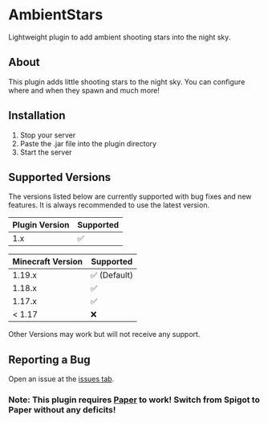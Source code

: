 # AmbientStars
Lightweight plugin to add ambient shooting stars into the night sky.

## About
This plugin adds little shooting stars to the night sky. You can configure where and when they spawn and much more!

## Installation
1. Stop your server
2. Paste the .jar file into the plugin directory
3. Start the server

## Supported Versions

The versions listed below are currently supported with bug fixes and new features. It is always recommended to use the latest version.

| Plugin Version | Supported          |
|----------------|--------------------|
| 1.x            | :white_check_mark: |

| Minecraft Version | Supported   |
|-------------------|-------------|
| 1.19.x            | ✅ (Default) |
| 1.18.x            | ✅           |
| 1.17.x            | ✅           |
| < 1.17            | :x:         |

Other Versions may work but will not receive any support.

## Reporting a Bug
Open an issue at the [issues tab](https://github.com/TheLeCrafter/ambientstars/issues).

### Note: This plugin requires [Paper](https://papermc.io/) to work! Switch from Spigot to Paper without any deficits!
